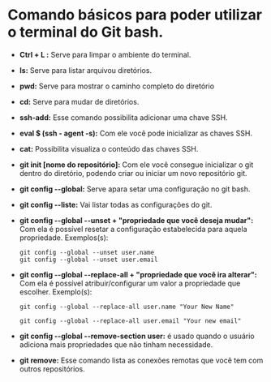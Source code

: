 # Comando básicos para poder utilizar o terminal do Git bash.

* **Ctrl + L :** Serve para limpar o ambiente do terminal.

* **ls:** Serve para listar arquivou diretórios.

* **pwd:** Serve para mostrar o caminho completo do diretório

* **cd:** Serve para mudar de diretórios.

* **ssh-add:** Esse comando possibilita adicionar uma chave SSH.

* **eval $ (ssh - agent  -s):** Com ele você pode inicializar as chaves SSH.

* **cat:** Possibilita visualiza o conteúdo das chaves SSH. 

* **git init [nome do repositório]:** Com ele você consegue inicializar o git dentro do diretório, podendo criar ou iniciar um novo repositório git.

* **git config --global:** Serve apara setar uma configuração no git bash.

* **git config --liste:** Vai listar todas as configurações do git.

* **git config --global --unset + "propriedade que você deseja mudar":**  Com ela é possível resetar a configuração estabelecida para aquela propriedade.
  Exemplos(s):

  ```
  git config --global --unset user.name
  git config --global --unset user.email
  ```

* **git config --global --replace-all + "propriedade que você ira alterar":** Com ela é possível atribuir/configurar um valor a propriedade que escolher.
  Exemplo(s):

  ```
  git config --global --replace-all user.name "Your New Name"
  
  git config --global --replace-all user.email "Your new email"
  ```

* **git config --global --remove-section user:** é usado quando o usuário adiciona mais propriedades que não tinham necessidade.
* **git remove:** Esse comando lista as conexões remotas que você tem com outros repositórios.